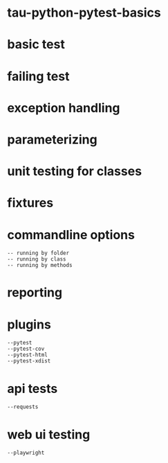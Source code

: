 # tau-python-pytest-basics

# basic test
# failing test
# exception handling
# parameterizing
# unit testing for classes
# fixtures
# commandline options
    -- running by folder
    -- running by class
    -- running by methods
# reporting
# plugins
    --pytest
    --pytest-cov
    --pytest-html
    --pytest-xdist
# api tests
    --requests
# web ui testing
    --playwright
